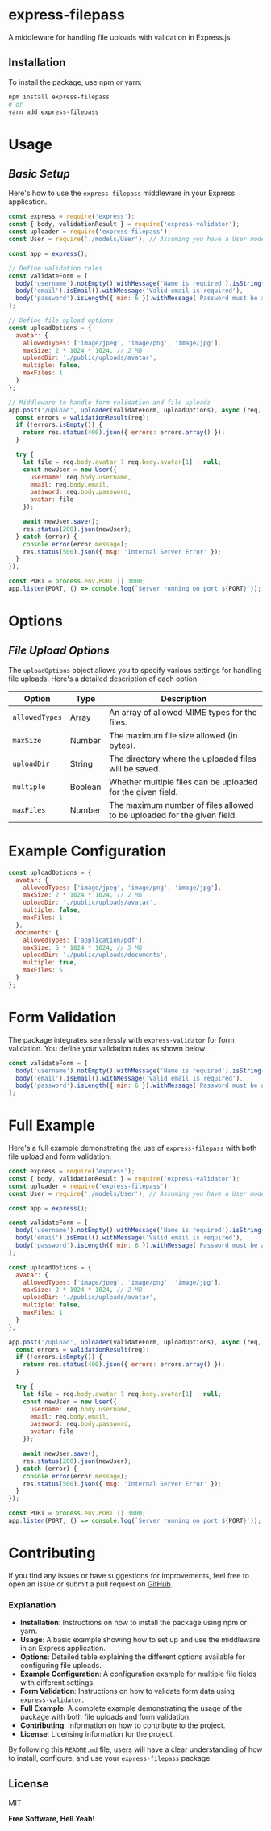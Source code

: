 # express-filepass

A middleware for handling file uploads with validation in Express.js.

## Installation

To install the package, use npm or yarn:

```bash
npm install express-filepass
# or
yarn add express-filepass
```
# Usage
## _Basic Setup_
Here's how to use the `express-filepass` middleware in your Express application.

```javascript
const express = require('express');
const { body, validationResult } = require('express-validator');
const uploader = require('express-filepass');
const User = require('./models/User'); // Assuming you have a User model

const app = express();

// Define validation rules
const validateForm = [
  body('username').notEmpty().withMessage('Name is required').isString().withMessage('Invalid value'),
  body('email').isEmail().withMessage('Valid email is required'),
  body('password').isLength({ min: 6 }).withMessage('Password must be at least 6 characters long')
];

// Define file upload options
const uploadOptions = {
  avatar: {
    allowedTypes: ['image/jpeg', 'image/png', 'image/jpg'],
    maxSize: 2 * 1024 * 1024, // 2 MB
    uploadDir: './public/uploads/avatar',
    multiple: false,
    maxFiles: 1
  }
};

// Middleware to handle form validation and file uploads
app.post('/upload', uploader(validateForm, uploadOptions), async (req, res) => {
  const errors = validationResult(req);
  if (!errors.isEmpty()) {
    return res.status(400).json({ errors: errors.array() });
  }

  try {
    let file = req.body.avatar ? req.body.avatar[1] : null;
    const newUser = new User({
      username: req.body.username,
      email: req.body.email,
      password: req.body.password,
      avatar: file
    });

    await newUser.save();
    res.status(200).json(newUser);
  } catch (error) {
    console.error(error.message);
    res.status(500).json({ msg: 'Internal Server Error' });
  }
});

const PORT = process.env.PORT || 3000;
app.listen(PORT, () => console.log(`Server running on port ${PORT}`));
```

# Options
## _File Upload Options_
The `uploadOptions` object allows you to specify various settings for handling file uploads. Here's a detailed description of each option:

| Option | Type |Description |
| ------ | ------ |------ |
| `allowedTypes` | Array |An array of allowed MIME types for the files. |
| `maxSize` | Number | The maximum file size allowed (in bytes). |
| `uploadDir` | String | The directory where the uploaded files will be saved.|
| `multiple` | Boolean | Whether multiple files can be uploaded for the given field.|
| `maxFiles` | Number | The maximum number of files allowed to be uploaded for the given field.|

# Example Configuration
```javascript
const uploadOptions = {
  avatar: {
    allowedTypes: ['image/jpeg', 'image/png', 'image/jpg'],
    maxSize: 2 * 1024 * 1024, // 2 MB
    uploadDir: './public/uploads/avatar',
    multiple: false,
    maxFiles: 1
  },
  documents: {
    allowedTypes: ['application/pdf'],
    maxSize: 5 * 1024 * 1024, // 5 MB
    uploadDir: './public/uploads/documents',
    multiple: true,
    maxFiles: 5
  }
};
```
# Form Validation
The package integrates seamlessly with `express-validator` for form validation. You define your validation rules as shown below:
```javascript
const validateForm = [
  body('username').notEmpty().withMessage('Name is required').isString().withMessage('Invalid value'),
  body('email').isEmail().withMessage('Valid email is required'),
  body('password').isLength({ min: 6 }).withMessage('Password must be at least 6 characters long')
];
```
# Full Example
Here's a full example demonstrating the use of `express-filepass` with both file upload and form validation:
```javascript
const express = require('express');
const { body, validationResult } = require('express-validator');
const uploader = require('express-filepass');
const User = require('./models/User'); // Assuming you have a User model

const app = express();

const validateForm = [
  body('username').notEmpty().withMessage('Name is required').isString().withMessage('Invalid value'),
  body('email').isEmail().withMessage('Valid email is required'),
  body('password').isLength({ min: 6 }).withMessage('Password must be at least 6 characters long')
];

const uploadOptions = {
  avatar: {
    allowedTypes: ['image/jpeg', 'image/png', 'image/jpg'],
    maxSize: 2 * 1024 * 1024, // 2 MB
    uploadDir: './public/uploads/avatar',
    multiple: false,
    maxFiles: 1
  }
};

app.post('/upload', uploader(validateForm, uploadOptions), async (req, res) => {
  const errors = validationResult(req);
  if (!errors.isEmpty()) {
    return res.status(400).json({ errors: errors.array() });
  }

  try {
    let file = req.body.avatar ? req.body.avatar[1] : null;
    const newUser = new User({
      username: req.body.username,
      email: req.body.email,
      password: req.body.password,
      avatar: file
    });

    await newUser.save();
    res.status(200).json(newUser);
  } catch (error) {
    console.error(error.message);
    res.status(500).json({ msg: 'Internal Server Error' });
  }
});

const PORT = process.env.PORT || 3000;
app.listen(PORT, () => console.log(`Server running on port ${PORT}`));
```

# Contributing
If you find any issues or have suggestions for improvements, feel free to open an issue or submit a pull request on [GitHub](https://github.com/Prohlad99/express-file-uploader.git).


### Explanation

- **Installation**: Instructions on how to install the package using npm or yarn.
- **Usage**: A basic example showing how to set up and use the middleware in an Express application.
- **Options**: Detailed table explaining the different options available for configuring file uploads.
- **Example Configuration**: A configuration example for multiple file fields with different settings.
- **Form Validation**: Instructions on how to validate form data using `express-validator`.
- **Full Example**: A complete example demonstrating the usage of the package with both file uploads and form validation.
- **Contributing**: Information on how to contribute to the project.
- **License**: Licensing information for the project.

By following this `README.md` file, users will have a clear understanding of how to install, configure, and use your `express-filepass` package.

## License

MIT

**Free Software, Hell Yeah!**

